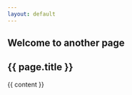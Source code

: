 ```yaml
---
layout: default
---
```


## Welcome to another page

<section class="bg-dark">
  <div class="text-center">
    <h1>{{ page.title }}</h1>
  </div>
</section>

{{ content }}
